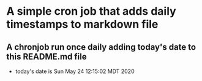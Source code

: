 A simple cron job that adds daily timestamps to markdown file
============================================================
## A chronjob run once daily adding today's date to this README.md file
* today's date is Sun May 24 12:15:02 MDT 2020
